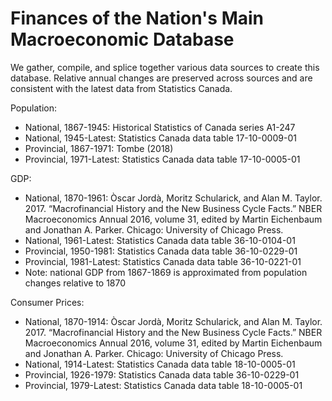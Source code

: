 # Finances of the Nation's Main Macroeconomic Database

We gather, compile, and splice together various data sources to create this database. Relative annual changes are preserved across sources and are consistent with the latest data from Statistics Canada.

Population:
- National, 1867-1945: Historical Statistics of Canada series A1-247
- National, 1945-Latest: Statistics Canada data table 17-10-0009-01
- Provincial, 1867-1971: Tombe (2018)
- Provincial, 1971-Latest: Statistics Canada data table 17-10-0005-01

GDP:
- National, 1870-1961: Òscar Jordà, Moritz Schularick, and Alan M. Taylor. 2017. “Macrofinancial History and the New Business Cycle Facts.” NBER Macroeconomics Annual 2016, volume 31, edited by Martin Eichenbaum and Jonathan A. Parker. Chicago: University of Chicago Press.
- National, 1961-Latest: Statistics Canada data table 36-10-0104-01
- Provincial, 1950-1981: Statistics Canada data table 36-10-0229-01
- Provincial, 1981-Latest: Statistics Canada data table 36-10-0221-01
- Note: national GDP from 1867-1869 is approximated from population changes relative to 1870

Consumer Prices:
- National, 1870-1914: Òscar Jordà, Moritz Schularick, and Alan M. Taylor. 2017. “Macrofinancial History and the New Business Cycle Facts.” NBER Macroeconomics Annual 2016, volume 31, edited by Martin Eichenbaum and Jonathan A. Parker. Chicago: University of Chicago Press.
- National, 1914-Latest: Statistics Canada data table 18-10-0005-01
- Provincial, 1926-1979: Statistics Canada data table 36-10-0229-01
- Provincial, 1979-Latest: Statistics Canada data table 18-10-0005-01
